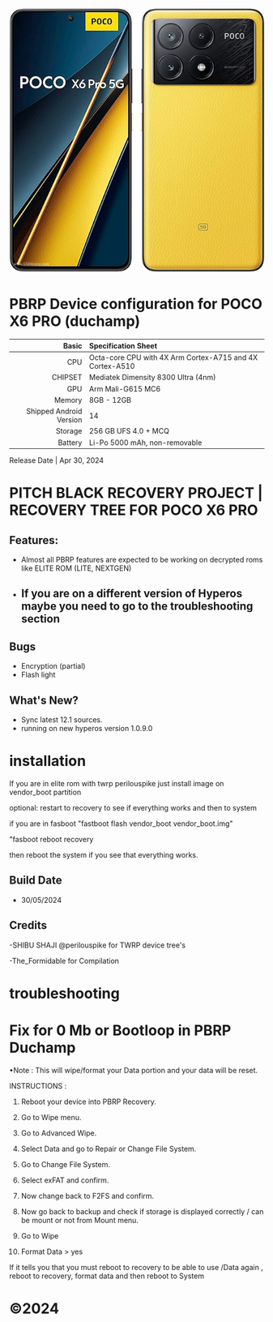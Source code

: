 ![Poco x6 pro](https://github.com/TheFormidable/Pbrp-Releases/blob/a6a84d0886624d319ee7181b734fc12daf9fccd4/xiaomi-poco-x6-pro-0-1.jpg)
============================================================
PBRP Device configuration for POCO X6 PRO (duchamp)
============================================================
Basic   | Specification Sheet
-------:|:-------------------------
CPU     | Octa-core CPU with 4X Arm Cortex-A715 and 4X Cortex-A510
CHIPSET | Mediatek Dimensity 8300 Ultra (4nm)
GPU     | Arm Mali-G615 MC6
Memory  | 8GB - 12GB
Shipped Android Version | 14
Storage | 256 GB UFS 4.0 + MCQ
Battery | Li-Po 5000 mAh, non-removable


Release Date | Apr 30, 2024

# PITCH BLACK RECOVERY PROJECT | RECOVERY TREE FOR POCO X6 PRO

## Features:

- Almost all PBRP features are expected to be working on decrypted roms like ELITE ROM (LITE, NEXTGEN)
- ## If you are on a different version of Hyperos maybe you need to go to the troubleshooting section 


## Bugs 
- Encryption (partial)
- Flash light 

## What's New?

- Sync latest 12.1 sources.
- running on new hyperos version 1.0.9.0

# installation
 If you are in elite rom with twrp perilouspike just install image on vendor_boot partition 

 optional: restart to recovery to see if everything works and then to system


 if you are in fasboot 
"fastboot flash vendor_boot vendor_boot.img"

 "fasboot reboot recovery

 then reboot the system if you see that everything works.

## Build Date 

- 30/05/2024

## Credits

-SHIBU SHAJI @perilouspike for TWRP device tree's

-The_Formidable for Compilation

# troubleshooting

# Fix for 0 Mb or Bootloop in PBRP Duchamp


•Note : This will wipe/format your Data portion and your data will be reset.

INSTRUCTIONS :

1. Reboot your device into PBRP Recovery.

2. Go to Wipe menu.

3. Go to Advanced Wipe.

4. Select Data and go to Repair or Change File System.

4. Go to Change File System.

5. Select exFAT and confirm.
 
6. Now change back to F2FS and confirm.

7. Now go back to backup and check if storage is displayed correctly / can be mount or not from Mount menu.

8. Go to Wipe 

9. Format Data > yes 

If it tells you that you must reboot to recovery to be able to use /Data again , reboot to recovery, format data and then reboot to System


# ©2024
